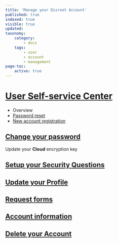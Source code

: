 ```yaml
---
title: 'Manage your Disroot Account'
published: true
indexed: true
visible: true
updated:
taxonomy:
    category:
        - docs
    tags:
        - user
        - account
        - management
page-toc:
    active: true
---
```


# [User Self-service Center](ussc)
- Overview
- [Password reset](ussc/pwd_reset)
- [New account registration](ussc/new_reg)

## [Change your password](password)
Update your **Cloud** encryption key

## [Setup your Security Questions](questions)

## [Update your Profile](profile)

## [Request forms](forms)

## [Account information](info)

## [Delete your Account](delete)
